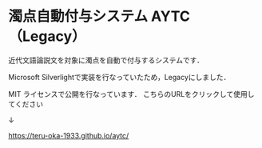 # 濁点自動付与システム AYTC　（Legacy）

近代文語論説文を対象に濁点を自動で付与するシステムです．

Microsoft Silverlightで実装を行なっていたため，Legacyにしました．

MIT ライセンスで公開を行なっています．
こちらのURLをクリックして使用してください

↓

https://teru-oka-1933.github.io/aytc/
